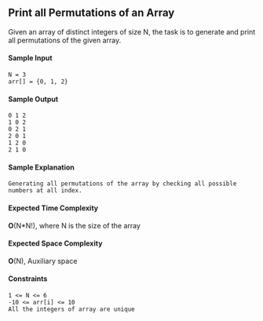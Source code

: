 ## **Print all Permutations of an Array**
Given an array of distinct integers of size N, the task is to generate and print all permutations of the given array.

#### **Sample Input**
    N = 3
    arr[] = {0, 1, 2}

#### **Sample Output**
    0 1 2
    1 0 2
    0 2 1
    2 0 1
    1 2 0
    2 1 0
#### **Sample Explanation**
    Generating all permutations of the array by checking all possible numbers at all index.

#### **Expected Time Complexity**
__O__(N*N!), where N is the size of the array
#### **Expected Space Complexity**
__O__(N), Auxiliary space

#### **Constraints**
	1 <= N <= 6
	-10 <= arr[i] <= 10
	All the integers of array are unique
